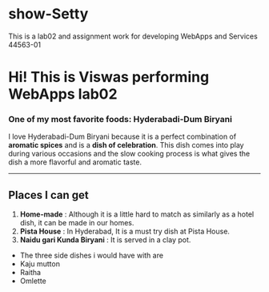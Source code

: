 # show-Setty
This is a lab02 and assignment work for developing WebApps and Services 44563-01
# Hi! This is Viswas performing WebApps lab02
### One of my most favorite foods: Hyderabadi-Dum Biryani
I love Hyderabadi-Dum Biryani because it is a perfect combination of **aromatic spices** and is a **dish of celebration**.
This dish comes into play during various occasions and the slow cooking process is what gives the dish a more flavorful and aromatic taste.
***
## Places I can get
1. **Home-made** : Although it is a little hard to match as similarly as a hotel dish, it can be made in our homes.
2. **Pista House** : In Hyderabad, It is a must try dish at Pista House.
3. **Naidu gari Kunda Biryani** : It is served in a clay pot.

- The three side dishes i would have with are
- Kaju mutton
- Raitha
- Omlette
